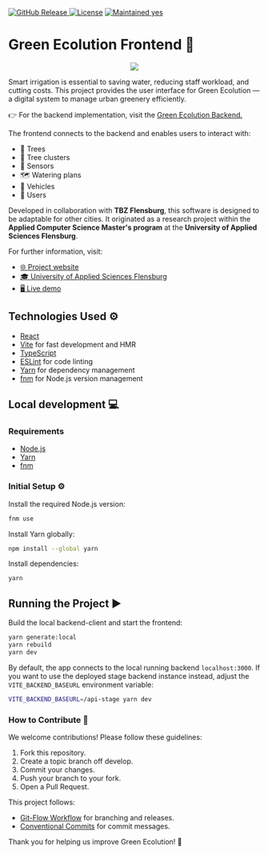 <p>
  <a href="https://github.com/green-ecolution/frontend/releases">
    <img alt="GitHub Release" src="https://img.shields.io/github/v/release/green-ecolution/frontend"/>
  </a>
  <a href=""><img alt="License" src="https://img.shields.io/github/license/green-ecolution/frontend.svg"/></a>
  <a href=""><img alt="Maintained yes" src="https://img.shields.io/badge/Maintained%3F-yes-green.svg"/></a>
</p>

# Green Ecolution Frontend 🌿

<p align="center">
  <img src="https://github.com/user-attachments/assets/4ea25141-135a-493c-b9f6-e1cbc7a7aa41"/>
</p>

Smart irrigation is essential to saving water, reducing staff workload, and cutting costs. This project provides the user interface for Green Ecolution — a digital system to manage urban greenery efficiently.

👉 For the backend implementation, visit the [Green Ecolution Backend.](https://github.com/green-ecolution/backend)

The frontend connects to the backend and enables users to interact with:

- 🌳 Trees
- 🌿 Tree clusters
- 📡 Sensors
- 🗺️ Watering plans
- 🚛 Vehicles
- 👤 Users

Developed in collaboration with **TBZ Flensburg**, this software is designed to be adaptable for other cities. It originated as a research project within the **Applied Computer Science Master's program** at the **University of Applied Sciences Flensburg**.

For further information, visit:

- [🌐 Project website](https://green-ecolution.de/)
- [🎓 University of Applied Sciences Flensburg](https://hs-flensburg.de/en)
- [🖥️ Live demo](https://demo.green-ecolution.de)

## Technologies Used ⚙️

- [React](https://react.dev/)
- [Vite](https://vitejs.dev/) for fast development and HMR
- [TypeScript](https://www.typescriptlang.org/)
- [ESLint](https://eslint.org/) for code linting
- [Yarn](https://yarnpkg.com/) for dependency management
- [fnm](https://github.com/Schniz/fnm) for Node.js version management

## Local development 💻

### Requirements

- [Node.js](https://github.com/nodejs/node)
- [Yarn](https://github.com/yarnpkg)
- [fnm](https://github.com/Schniz/fnm)

### Initial Setup ⚙️

Install the required Node.js version:

```bash
fnm use
```

Install Yarn globally:

```bash
npm install --global yarn
```

Install dependencies:

```bash
yarn
```

## Running the Project ▶️

Build the local backend-client and start the frontend:

```bash
yarn generate:local
yarn rebuild
yarn dev
```

By default, the app connects to the local running backend `localhost:3000`. If you want to use the deployed stage backend instance instead, adjust the `VITE_BACKEND_BASEURL` environment variable:

```bash
VITE_BACKEND_BASEURL=/api-stage yarn dev
```

### How to Contribute 🤝

We welcome contributions! Please follow these guidelines:

1. Fork this repository.
1. Create a topic branch off develop.
1. Commit your changes.
1. Push your branch to your fork.
1. Open a Pull Request.

This project follows:

- [Git-Flow Workflow](https://danielkummer.github.io/git-flow-cheatsheet/) for branching and releases.
- [Conventional Commits](https://www.conventionalcommits.org/en/v1.0.0/) for commit messages.

Thank you for helping us improve Green Ecolution! 🌿
